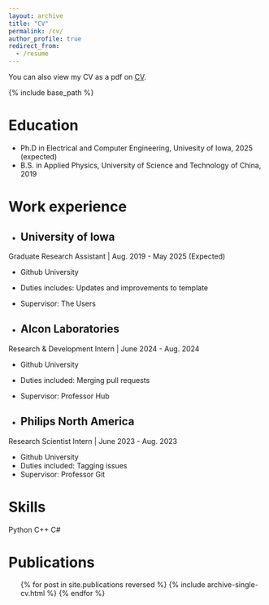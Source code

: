 ```yaml
---
layout: archive
title: "CV"
permalink: /cv/
author_profile: true
redirect_from:
  - /resume
---
```


<div class="wordwrap">You can also view my CV as a pdf on <a href="https://xxliu1996.github.io/files/xingxingliu_cv_mle_2024.pdf">CV</a>.
</div>

{% include base_path %}

Education
======
* Ph.D in Electrical and Computer Engineering, Univesity of Iowa, 2025 (expected)
* B.S. in Applied Physics, University of Science and Technology of China, 2019

Work experience
======
* ## University of Iowa

Graduate Research Assistant | Aug. 2019 - May 2025 (Expected)
  * Github University
  * Duties includes: Updates and improvements to template
  * Supervisor: The Users

* ## Alcon Laboratories
Research & Development Intern | June 2024 - Aug. 2024
  * Github University
  * Duties included: Merging pull requests
  * Supervisor: Professor Hub

* ## Philips North America
Research Scientist Intern | June 2023 - Aug. 2023
  * Github University
  * Duties included: Tagging issues
  * Supervisor: Professor Git
  
Skills
======
Python
C++
C#

Publications
======
  <ul>{% for post in site.publications reversed %}
    {% include archive-single-cv.html %}
  {% endfor %}</ul>